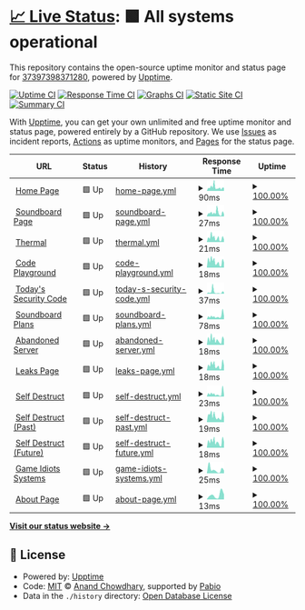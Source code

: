 # [📈 Live Status](https://37397398371280.github.io/Website-Status): <!--live status--> **🟩 All systems operational**

This repository contains the open-source uptime monitor and status page for [37397398371280](https://37397398371280.github.io/Website-Status), powered by [Upptime](https://github.com/upptime/upptime).

[![Uptime CI](https://github.com/37397398371280/Website-Status/workflows/Uptime%20CI/badge.svg)](https://github.com/37397398371280/Website-Status/actions?query=workflow%3A%22Uptime+CI%22)
[![Response Time CI](https://github.com/37397398371280/Website-Status/workflows/Response%20Time%20CI/badge.svg)](https://github.com/37397398371280/Website-Status/actions?query=workflow%3A%22Response+Time+CI%22)
[![Graphs CI](https://github.com/37397398371280/Website-Status/workflows/Graphs%20CI/badge.svg)](https://github.com/37397398371280/Website-Status/actions?query=workflow%3A%22Graphs+CI%22)
[![Static Site CI](https://github.com/37397398371280/Website-Status/workflows/Static%20Site%20CI/badge.svg)](https://github.com/37397398371280/Website-Status/actions?query=workflow%3A%22Static+Site+CI%22)
[![Summary CI](https://github.com/37397398371280/Website-Status/workflows/Summary%20CI/badge.svg)](https://github.com/37397398371280/Website-Status/actions?query=workflow%3A%22Summary+CI%22)

With [Upptime](https://upptime.js.org), you can get your own unlimited and free uptime monitor and status page, powered entirely by a GitHub repository. We use [Issues](https://github.com/37397398371280/Website-Status/issues) as incident reports, [Actions](https://github.com/37397398371280/Website-Status/actions) as uptime monitors, and [Pages](https://37397398371280.github.io/Website-Status) for the status page.

<!--start: status pages-->
<!-- This summary is generated by Upptime (https://github.com/upptime/upptime) -->
<!-- Do not edit this manually, your changes will be overwritten -->
<!-- prettier-ignore -->
| URL | Status | History | Response Time | Uptime |
| --- | ------ | ------- | ------------- | ------ |
| <img alt="" src="https://icons.duckduckgo.com/ip3/game-idiots.github.io.ico" height="13"> [Home Page](https://game-idiots.github.io/website/) | 🟩 Up | [home-page.yml](https://github.com/37397398371280/Website-Status/commits/HEAD/history/home-page.yml) | <details><summary><img alt="Response time graph" src="./graphs/home-page/response-time-week.png" height="20"> 90ms</summary><br><a href="https://37397398371280.github.io/Website-Status/history/home-page"><img alt="Response time 90" src="https://img.shields.io/endpoint?url=https%3A%2F%2Fraw.githubusercontent.com%2F37397398371280%2FWebsite-Status%2FHEAD%2Fapi%2Fhome-page%2Fresponse-time.json"></a><br><a href="https://37397398371280.github.io/Website-Status/history/home-page"><img alt="24-hour response time 79" src="https://img.shields.io/endpoint?url=https%3A%2F%2Fraw.githubusercontent.com%2F37397398371280%2FWebsite-Status%2FHEAD%2Fapi%2Fhome-page%2Fresponse-time-day.json"></a><br><a href="https://37397398371280.github.io/Website-Status/history/home-page"><img alt="7-day response time 90" src="https://img.shields.io/endpoint?url=https%3A%2F%2Fraw.githubusercontent.com%2F37397398371280%2FWebsite-Status%2FHEAD%2Fapi%2Fhome-page%2Fresponse-time-week.json"></a><br><a href="https://37397398371280.github.io/Website-Status/history/home-page"><img alt="30-day response time 90" src="https://img.shields.io/endpoint?url=https%3A%2F%2Fraw.githubusercontent.com%2F37397398371280%2FWebsite-Status%2FHEAD%2Fapi%2Fhome-page%2Fresponse-time-month.json"></a><br><a href="https://37397398371280.github.io/Website-Status/history/home-page"><img alt="1-year response time 90" src="https://img.shields.io/endpoint?url=https%3A%2F%2Fraw.githubusercontent.com%2F37397398371280%2FWebsite-Status%2FHEAD%2Fapi%2Fhome-page%2Fresponse-time-year.json"></a></details> | <details><summary><a href="https://37397398371280.github.io/Website-Status/history/home-page">100.00%</a></summary><a href="https://37397398371280.github.io/Website-Status/history/home-page"><img alt="All-time uptime 100.00%" src="https://img.shields.io/endpoint?url=https%3A%2F%2Fraw.githubusercontent.com%2F37397398371280%2FWebsite-Status%2FHEAD%2Fapi%2Fhome-page%2Fuptime.json"></a><br><a href="https://37397398371280.github.io/Website-Status/history/home-page"><img alt="24-hour uptime 100.00%" src="https://img.shields.io/endpoint?url=https%3A%2F%2Fraw.githubusercontent.com%2F37397398371280%2FWebsite-Status%2FHEAD%2Fapi%2Fhome-page%2Fuptime-day.json"></a><br><a href="https://37397398371280.github.io/Website-Status/history/home-page"><img alt="7-day uptime 100.00%" src="https://img.shields.io/endpoint?url=https%3A%2F%2Fraw.githubusercontent.com%2F37397398371280%2FWebsite-Status%2FHEAD%2Fapi%2Fhome-page%2Fuptime-week.json"></a><br><a href="https://37397398371280.github.io/Website-Status/history/home-page"><img alt="30-day uptime 100.00%" src="https://img.shields.io/endpoint?url=https%3A%2F%2Fraw.githubusercontent.com%2F37397398371280%2FWebsite-Status%2FHEAD%2Fapi%2Fhome-page%2Fuptime-month.json"></a><br><a href="https://37397398371280.github.io/Website-Status/history/home-page"><img alt="1-year uptime 100.00%" src="https://img.shields.io/endpoint?url=https%3A%2F%2Fraw.githubusercontent.com%2F37397398371280%2FWebsite-Status%2FHEAD%2Fapi%2Fhome-page%2Fuptime-year.json"></a></details>
| <img alt="" src="https://icons.duckduckgo.com/ip3/game-idiots.github.io.ico" height="13"> [Soundboard Page](https://game-idiots.github.io/website/sb.html) | 🟩 Up | [soundboard-page.yml](https://github.com/37397398371280/Website-Status/commits/HEAD/history/soundboard-page.yml) | <details><summary><img alt="Response time graph" src="./graphs/soundboard-page/response-time-week.png" height="20"> 27ms</summary><br><a href="https://37397398371280.github.io/Website-Status/history/soundboard-page"><img alt="Response time 27" src="https://img.shields.io/endpoint?url=https%3A%2F%2Fraw.githubusercontent.com%2F37397398371280%2FWebsite-Status%2FHEAD%2Fapi%2Fsoundboard-page%2Fresponse-time.json"></a><br><a href="https://37397398371280.github.io/Website-Status/history/soundboard-page"><img alt="24-hour response time 17" src="https://img.shields.io/endpoint?url=https%3A%2F%2Fraw.githubusercontent.com%2F37397398371280%2FWebsite-Status%2FHEAD%2Fapi%2Fsoundboard-page%2Fresponse-time-day.json"></a><br><a href="https://37397398371280.github.io/Website-Status/history/soundboard-page"><img alt="7-day response time 27" src="https://img.shields.io/endpoint?url=https%3A%2F%2Fraw.githubusercontent.com%2F37397398371280%2FWebsite-Status%2FHEAD%2Fapi%2Fsoundboard-page%2Fresponse-time-week.json"></a><br><a href="https://37397398371280.github.io/Website-Status/history/soundboard-page"><img alt="30-day response time 27" src="https://img.shields.io/endpoint?url=https%3A%2F%2Fraw.githubusercontent.com%2F37397398371280%2FWebsite-Status%2FHEAD%2Fapi%2Fsoundboard-page%2Fresponse-time-month.json"></a><br><a href="https://37397398371280.github.io/Website-Status/history/soundboard-page"><img alt="1-year response time 27" src="https://img.shields.io/endpoint?url=https%3A%2F%2Fraw.githubusercontent.com%2F37397398371280%2FWebsite-Status%2FHEAD%2Fapi%2Fsoundboard-page%2Fresponse-time-year.json"></a></details> | <details><summary><a href="https://37397398371280.github.io/Website-Status/history/soundboard-page">100.00%</a></summary><a href="https://37397398371280.github.io/Website-Status/history/soundboard-page"><img alt="All-time uptime 100.00%" src="https://img.shields.io/endpoint?url=https%3A%2F%2Fraw.githubusercontent.com%2F37397398371280%2FWebsite-Status%2FHEAD%2Fapi%2Fsoundboard-page%2Fuptime.json"></a><br><a href="https://37397398371280.github.io/Website-Status/history/soundboard-page"><img alt="24-hour uptime 100.00%" src="https://img.shields.io/endpoint?url=https%3A%2F%2Fraw.githubusercontent.com%2F37397398371280%2FWebsite-Status%2FHEAD%2Fapi%2Fsoundboard-page%2Fuptime-day.json"></a><br><a href="https://37397398371280.github.io/Website-Status/history/soundboard-page"><img alt="7-day uptime 100.00%" src="https://img.shields.io/endpoint?url=https%3A%2F%2Fraw.githubusercontent.com%2F37397398371280%2FWebsite-Status%2FHEAD%2Fapi%2Fsoundboard-page%2Fuptime-week.json"></a><br><a href="https://37397398371280.github.io/Website-Status/history/soundboard-page"><img alt="30-day uptime 100.00%" src="https://img.shields.io/endpoint?url=https%3A%2F%2Fraw.githubusercontent.com%2F37397398371280%2FWebsite-Status%2FHEAD%2Fapi%2Fsoundboard-page%2Fuptime-month.json"></a><br><a href="https://37397398371280.github.io/Website-Status/history/soundboard-page"><img alt="1-year uptime 100.00%" src="https://img.shields.io/endpoint?url=https%3A%2F%2Fraw.githubusercontent.com%2F37397398371280%2FWebsite-Status%2FHEAD%2Fapi%2Fsoundboard-page%2Fuptime-year.json"></a></details>
| <img alt="" src="https://icons.duckduckgo.com/ip3/game-idiots.github.io.ico" height="13"> [Thermal](https://game-idiots.github.io/website/thermal.html) | 🟩 Up | [thermal.yml](https://github.com/37397398371280/Website-Status/commits/HEAD/history/thermal.yml) | <details><summary><img alt="Response time graph" src="./graphs/thermal/response-time-week.png" height="20"> 21ms</summary><br><a href="https://37397398371280.github.io/Website-Status/history/thermal"><img alt="Response time 21" src="https://img.shields.io/endpoint?url=https%3A%2F%2Fraw.githubusercontent.com%2F37397398371280%2FWebsite-Status%2FHEAD%2Fapi%2Fthermal%2Fresponse-time.json"></a><br><a href="https://37397398371280.github.io/Website-Status/history/thermal"><img alt="24-hour response time 12" src="https://img.shields.io/endpoint?url=https%3A%2F%2Fraw.githubusercontent.com%2F37397398371280%2FWebsite-Status%2FHEAD%2Fapi%2Fthermal%2Fresponse-time-day.json"></a><br><a href="https://37397398371280.github.io/Website-Status/history/thermal"><img alt="7-day response time 21" src="https://img.shields.io/endpoint?url=https%3A%2F%2Fraw.githubusercontent.com%2F37397398371280%2FWebsite-Status%2FHEAD%2Fapi%2Fthermal%2Fresponse-time-week.json"></a><br><a href="https://37397398371280.github.io/Website-Status/history/thermal"><img alt="30-day response time 21" src="https://img.shields.io/endpoint?url=https%3A%2F%2Fraw.githubusercontent.com%2F37397398371280%2FWebsite-Status%2FHEAD%2Fapi%2Fthermal%2Fresponse-time-month.json"></a><br><a href="https://37397398371280.github.io/Website-Status/history/thermal"><img alt="1-year response time 21" src="https://img.shields.io/endpoint?url=https%3A%2F%2Fraw.githubusercontent.com%2F37397398371280%2FWebsite-Status%2FHEAD%2Fapi%2Fthermal%2Fresponse-time-year.json"></a></details> | <details><summary><a href="https://37397398371280.github.io/Website-Status/history/thermal">100.00%</a></summary><a href="https://37397398371280.github.io/Website-Status/history/thermal"><img alt="All-time uptime 100.00%" src="https://img.shields.io/endpoint?url=https%3A%2F%2Fraw.githubusercontent.com%2F37397398371280%2FWebsite-Status%2FHEAD%2Fapi%2Fthermal%2Fuptime.json"></a><br><a href="https://37397398371280.github.io/Website-Status/history/thermal"><img alt="24-hour uptime 100.00%" src="https://img.shields.io/endpoint?url=https%3A%2F%2Fraw.githubusercontent.com%2F37397398371280%2FWebsite-Status%2FHEAD%2Fapi%2Fthermal%2Fuptime-day.json"></a><br><a href="https://37397398371280.github.io/Website-Status/history/thermal"><img alt="7-day uptime 100.00%" src="https://img.shields.io/endpoint?url=https%3A%2F%2Fraw.githubusercontent.com%2F37397398371280%2FWebsite-Status%2FHEAD%2Fapi%2Fthermal%2Fuptime-week.json"></a><br><a href="https://37397398371280.github.io/Website-Status/history/thermal"><img alt="30-day uptime 100.00%" src="https://img.shields.io/endpoint?url=https%3A%2F%2Fraw.githubusercontent.com%2F37397398371280%2FWebsite-Status%2FHEAD%2Fapi%2Fthermal%2Fuptime-month.json"></a><br><a href="https://37397398371280.github.io/Website-Status/history/thermal"><img alt="1-year uptime 100.00%" src="https://img.shields.io/endpoint?url=https%3A%2F%2Fraw.githubusercontent.com%2F37397398371280%2FWebsite-Status%2FHEAD%2Fapi%2Fthermal%2Fuptime-year.json"></a></details>
| <img alt="" src="https://icons.duckduckgo.com/ip3/game-idiots.github.io.ico" height="13"> [Code Playground](https://game-idiots.github.io/website/Code-Playground.html) | 🟩 Up | [code-playground.yml](https://github.com/37397398371280/Website-Status/commits/HEAD/history/code-playground.yml) | <details><summary><img alt="Response time graph" src="./graphs/code-playground/response-time-week.png" height="20"> 18ms</summary><br><a href="https://37397398371280.github.io/Website-Status/history/code-playground"><img alt="Response time 18" src="https://img.shields.io/endpoint?url=https%3A%2F%2Fraw.githubusercontent.com%2F37397398371280%2FWebsite-Status%2FHEAD%2Fapi%2Fcode-playground%2Fresponse-time.json"></a><br><a href="https://37397398371280.github.io/Website-Status/history/code-playground"><img alt="24-hour response time 15" src="https://img.shields.io/endpoint?url=https%3A%2F%2Fraw.githubusercontent.com%2F37397398371280%2FWebsite-Status%2FHEAD%2Fapi%2Fcode-playground%2Fresponse-time-day.json"></a><br><a href="https://37397398371280.github.io/Website-Status/history/code-playground"><img alt="7-day response time 18" src="https://img.shields.io/endpoint?url=https%3A%2F%2Fraw.githubusercontent.com%2F37397398371280%2FWebsite-Status%2FHEAD%2Fapi%2Fcode-playground%2Fresponse-time-week.json"></a><br><a href="https://37397398371280.github.io/Website-Status/history/code-playground"><img alt="30-day response time 18" src="https://img.shields.io/endpoint?url=https%3A%2F%2Fraw.githubusercontent.com%2F37397398371280%2FWebsite-Status%2FHEAD%2Fapi%2Fcode-playground%2Fresponse-time-month.json"></a><br><a href="https://37397398371280.github.io/Website-Status/history/code-playground"><img alt="1-year response time 18" src="https://img.shields.io/endpoint?url=https%3A%2F%2Fraw.githubusercontent.com%2F37397398371280%2FWebsite-Status%2FHEAD%2Fapi%2Fcode-playground%2Fresponse-time-year.json"></a></details> | <details><summary><a href="https://37397398371280.github.io/Website-Status/history/code-playground">100.00%</a></summary><a href="https://37397398371280.github.io/Website-Status/history/code-playground"><img alt="All-time uptime 100.00%" src="https://img.shields.io/endpoint?url=https%3A%2F%2Fraw.githubusercontent.com%2F37397398371280%2FWebsite-Status%2FHEAD%2Fapi%2Fcode-playground%2Fuptime.json"></a><br><a href="https://37397398371280.github.io/Website-Status/history/code-playground"><img alt="24-hour uptime 100.00%" src="https://img.shields.io/endpoint?url=https%3A%2F%2Fraw.githubusercontent.com%2F37397398371280%2FWebsite-Status%2FHEAD%2Fapi%2Fcode-playground%2Fuptime-day.json"></a><br><a href="https://37397398371280.github.io/Website-Status/history/code-playground"><img alt="7-day uptime 100.00%" src="https://img.shields.io/endpoint?url=https%3A%2F%2Fraw.githubusercontent.com%2F37397398371280%2FWebsite-Status%2FHEAD%2Fapi%2Fcode-playground%2Fuptime-week.json"></a><br><a href="https://37397398371280.github.io/Website-Status/history/code-playground"><img alt="30-day uptime 100.00%" src="https://img.shields.io/endpoint?url=https%3A%2F%2Fraw.githubusercontent.com%2F37397398371280%2FWebsite-Status%2FHEAD%2Fapi%2Fcode-playground%2Fuptime-month.json"></a><br><a href="https://37397398371280.github.io/Website-Status/history/code-playground"><img alt="1-year uptime 100.00%" src="https://img.shields.io/endpoint?url=https%3A%2F%2Fraw.githubusercontent.com%2F37397398371280%2FWebsite-Status%2FHEAD%2Fapi%2Fcode-playground%2Fuptime-year.json"></a></details>
| <img alt="" src="https://icons.duckduckgo.com/ip3/game-idiots.github.io.ico" height="13"> [Today's Security Code](https://game-idiots.github.io/website/Todays-Security-Code.html) | 🟩 Up | [today-s-security-code.yml](https://github.com/37397398371280/Website-Status/commits/HEAD/history/today-s-security-code.yml) | <details><summary><img alt="Response time graph" src="./graphs/today-s-security-code/response-time-week.png" height="20"> 37ms</summary><br><a href="https://37397398371280.github.io/Website-Status/history/today-s-security-code"><img alt="Response time 37" src="https://img.shields.io/endpoint?url=https%3A%2F%2Fraw.githubusercontent.com%2F37397398371280%2FWebsite-Status%2FHEAD%2Fapi%2Ftoday-s-security-code%2Fresponse-time.json"></a><br><a href="https://37397398371280.github.io/Website-Status/history/today-s-security-code"><img alt="24-hour response time 30" src="https://img.shields.io/endpoint?url=https%3A%2F%2Fraw.githubusercontent.com%2F37397398371280%2FWebsite-Status%2FHEAD%2Fapi%2Ftoday-s-security-code%2Fresponse-time-day.json"></a><br><a href="https://37397398371280.github.io/Website-Status/history/today-s-security-code"><img alt="7-day response time 37" src="https://img.shields.io/endpoint?url=https%3A%2F%2Fraw.githubusercontent.com%2F37397398371280%2FWebsite-Status%2FHEAD%2Fapi%2Ftoday-s-security-code%2Fresponse-time-week.json"></a><br><a href="https://37397398371280.github.io/Website-Status/history/today-s-security-code"><img alt="30-day response time 37" src="https://img.shields.io/endpoint?url=https%3A%2F%2Fraw.githubusercontent.com%2F37397398371280%2FWebsite-Status%2FHEAD%2Fapi%2Ftoday-s-security-code%2Fresponse-time-month.json"></a><br><a href="https://37397398371280.github.io/Website-Status/history/today-s-security-code"><img alt="1-year response time 37" src="https://img.shields.io/endpoint?url=https%3A%2F%2Fraw.githubusercontent.com%2F37397398371280%2FWebsite-Status%2FHEAD%2Fapi%2Ftoday-s-security-code%2Fresponse-time-year.json"></a></details> | <details><summary><a href="https://37397398371280.github.io/Website-Status/history/today-s-security-code">100.00%</a></summary><a href="https://37397398371280.github.io/Website-Status/history/today-s-security-code"><img alt="All-time uptime 100.00%" src="https://img.shields.io/endpoint?url=https%3A%2F%2Fraw.githubusercontent.com%2F37397398371280%2FWebsite-Status%2FHEAD%2Fapi%2Ftoday-s-security-code%2Fuptime.json"></a><br><a href="https://37397398371280.github.io/Website-Status/history/today-s-security-code"><img alt="24-hour uptime 100.00%" src="https://img.shields.io/endpoint?url=https%3A%2F%2Fraw.githubusercontent.com%2F37397398371280%2FWebsite-Status%2FHEAD%2Fapi%2Ftoday-s-security-code%2Fuptime-day.json"></a><br><a href="https://37397398371280.github.io/Website-Status/history/today-s-security-code"><img alt="7-day uptime 100.00%" src="https://img.shields.io/endpoint?url=https%3A%2F%2Fraw.githubusercontent.com%2F37397398371280%2FWebsite-Status%2FHEAD%2Fapi%2Ftoday-s-security-code%2Fuptime-week.json"></a><br><a href="https://37397398371280.github.io/Website-Status/history/today-s-security-code"><img alt="30-day uptime 100.00%" src="https://img.shields.io/endpoint?url=https%3A%2F%2Fraw.githubusercontent.com%2F37397398371280%2FWebsite-Status%2FHEAD%2Fapi%2Ftoday-s-security-code%2Fuptime-month.json"></a><br><a href="https://37397398371280.github.io/Website-Status/history/today-s-security-code"><img alt="1-year uptime 100.00%" src="https://img.shields.io/endpoint?url=https%3A%2F%2Fraw.githubusercontent.com%2F37397398371280%2FWebsite-Status%2FHEAD%2Fapi%2Ftoday-s-security-code%2Fuptime-year.json"></a></details>
| <img alt="" src="https://icons.duckduckgo.com/ip3/game-idiots.github.io.ico" height="13"> [Soundboard Plans](https://game-idiots.github.io/website/Soundboard-Plans.html) | 🟩 Up | [soundboard-plans.yml](https://github.com/37397398371280/Website-Status/commits/HEAD/history/soundboard-plans.yml) | <details><summary><img alt="Response time graph" src="./graphs/soundboard-plans/response-time-week.png" height="20"> 78ms</summary><br><a href="https://37397398371280.github.io/Website-Status/history/soundboard-plans"><img alt="Response time 78" src="https://img.shields.io/endpoint?url=https%3A%2F%2Fraw.githubusercontent.com%2F37397398371280%2FWebsite-Status%2FHEAD%2Fapi%2Fsoundboard-plans%2Fresponse-time.json"></a><br><a href="https://37397398371280.github.io/Website-Status/history/soundboard-plans"><img alt="24-hour response time 74" src="https://img.shields.io/endpoint?url=https%3A%2F%2Fraw.githubusercontent.com%2F37397398371280%2FWebsite-Status%2FHEAD%2Fapi%2Fsoundboard-plans%2Fresponse-time-day.json"></a><br><a href="https://37397398371280.github.io/Website-Status/history/soundboard-plans"><img alt="7-day response time 78" src="https://img.shields.io/endpoint?url=https%3A%2F%2Fraw.githubusercontent.com%2F37397398371280%2FWebsite-Status%2FHEAD%2Fapi%2Fsoundboard-plans%2Fresponse-time-week.json"></a><br><a href="https://37397398371280.github.io/Website-Status/history/soundboard-plans"><img alt="30-day response time 78" src="https://img.shields.io/endpoint?url=https%3A%2F%2Fraw.githubusercontent.com%2F37397398371280%2FWebsite-Status%2FHEAD%2Fapi%2Fsoundboard-plans%2Fresponse-time-month.json"></a><br><a href="https://37397398371280.github.io/Website-Status/history/soundboard-plans"><img alt="1-year response time 78" src="https://img.shields.io/endpoint?url=https%3A%2F%2Fraw.githubusercontent.com%2F37397398371280%2FWebsite-Status%2FHEAD%2Fapi%2Fsoundboard-plans%2Fresponse-time-year.json"></a></details> | <details><summary><a href="https://37397398371280.github.io/Website-Status/history/soundboard-plans">100.00%</a></summary><a href="https://37397398371280.github.io/Website-Status/history/soundboard-plans"><img alt="All-time uptime 100.00%" src="https://img.shields.io/endpoint?url=https%3A%2F%2Fraw.githubusercontent.com%2F37397398371280%2FWebsite-Status%2FHEAD%2Fapi%2Fsoundboard-plans%2Fuptime.json"></a><br><a href="https://37397398371280.github.io/Website-Status/history/soundboard-plans"><img alt="24-hour uptime 100.00%" src="https://img.shields.io/endpoint?url=https%3A%2F%2Fraw.githubusercontent.com%2F37397398371280%2FWebsite-Status%2FHEAD%2Fapi%2Fsoundboard-plans%2Fuptime-day.json"></a><br><a href="https://37397398371280.github.io/Website-Status/history/soundboard-plans"><img alt="7-day uptime 100.00%" src="https://img.shields.io/endpoint?url=https%3A%2F%2Fraw.githubusercontent.com%2F37397398371280%2FWebsite-Status%2FHEAD%2Fapi%2Fsoundboard-plans%2Fuptime-week.json"></a><br><a href="https://37397398371280.github.io/Website-Status/history/soundboard-plans"><img alt="30-day uptime 100.00%" src="https://img.shields.io/endpoint?url=https%3A%2F%2Fraw.githubusercontent.com%2F37397398371280%2FWebsite-Status%2FHEAD%2Fapi%2Fsoundboard-plans%2Fuptime-month.json"></a><br><a href="https://37397398371280.github.io/Website-Status/history/soundboard-plans"><img alt="1-year uptime 100.00%" src="https://img.shields.io/endpoint?url=https%3A%2F%2Fraw.githubusercontent.com%2F37397398371280%2FWebsite-Status%2FHEAD%2Fapi%2Fsoundboard-plans%2Fuptime-year.json"></a></details>
| <img alt="" src="https://icons.duckduckgo.com/ip3/game-idiots.github.io.ico" height="13"> [Abandoned Server](https://game-idiots.github.io/website/Abandoned-Server.html) | 🟩 Up | [abandoned-server.yml](https://github.com/37397398371280/Website-Status/commits/HEAD/history/abandoned-server.yml) | <details><summary><img alt="Response time graph" src="./graphs/abandoned-server/response-time-week.png" height="20"> 18ms</summary><br><a href="https://37397398371280.github.io/Website-Status/history/abandoned-server"><img alt="Response time 18" src="https://img.shields.io/endpoint?url=https%3A%2F%2Fraw.githubusercontent.com%2F37397398371280%2FWebsite-Status%2FHEAD%2Fapi%2Fabandoned-server%2Fresponse-time.json"></a><br><a href="https://37397398371280.github.io/Website-Status/history/abandoned-server"><img alt="24-hour response time 19" src="https://img.shields.io/endpoint?url=https%3A%2F%2Fraw.githubusercontent.com%2F37397398371280%2FWebsite-Status%2FHEAD%2Fapi%2Fabandoned-server%2Fresponse-time-day.json"></a><br><a href="https://37397398371280.github.io/Website-Status/history/abandoned-server"><img alt="7-day response time 18" src="https://img.shields.io/endpoint?url=https%3A%2F%2Fraw.githubusercontent.com%2F37397398371280%2FWebsite-Status%2FHEAD%2Fapi%2Fabandoned-server%2Fresponse-time-week.json"></a><br><a href="https://37397398371280.github.io/Website-Status/history/abandoned-server"><img alt="30-day response time 18" src="https://img.shields.io/endpoint?url=https%3A%2F%2Fraw.githubusercontent.com%2F37397398371280%2FWebsite-Status%2FHEAD%2Fapi%2Fabandoned-server%2Fresponse-time-month.json"></a><br><a href="https://37397398371280.github.io/Website-Status/history/abandoned-server"><img alt="1-year response time 18" src="https://img.shields.io/endpoint?url=https%3A%2F%2Fraw.githubusercontent.com%2F37397398371280%2FWebsite-Status%2FHEAD%2Fapi%2Fabandoned-server%2Fresponse-time-year.json"></a></details> | <details><summary><a href="https://37397398371280.github.io/Website-Status/history/abandoned-server">100.00%</a></summary><a href="https://37397398371280.github.io/Website-Status/history/abandoned-server"><img alt="All-time uptime 100.00%" src="https://img.shields.io/endpoint?url=https%3A%2F%2Fraw.githubusercontent.com%2F37397398371280%2FWebsite-Status%2FHEAD%2Fapi%2Fabandoned-server%2Fuptime.json"></a><br><a href="https://37397398371280.github.io/Website-Status/history/abandoned-server"><img alt="24-hour uptime 100.00%" src="https://img.shields.io/endpoint?url=https%3A%2F%2Fraw.githubusercontent.com%2F37397398371280%2FWebsite-Status%2FHEAD%2Fapi%2Fabandoned-server%2Fuptime-day.json"></a><br><a href="https://37397398371280.github.io/Website-Status/history/abandoned-server"><img alt="7-day uptime 100.00%" src="https://img.shields.io/endpoint?url=https%3A%2F%2Fraw.githubusercontent.com%2F37397398371280%2FWebsite-Status%2FHEAD%2Fapi%2Fabandoned-server%2Fuptime-week.json"></a><br><a href="https://37397398371280.github.io/Website-Status/history/abandoned-server"><img alt="30-day uptime 100.00%" src="https://img.shields.io/endpoint?url=https%3A%2F%2Fraw.githubusercontent.com%2F37397398371280%2FWebsite-Status%2FHEAD%2Fapi%2Fabandoned-server%2Fuptime-month.json"></a><br><a href="https://37397398371280.github.io/Website-Status/history/abandoned-server"><img alt="1-year uptime 100.00%" src="https://img.shields.io/endpoint?url=https%3A%2F%2Fraw.githubusercontent.com%2F37397398371280%2FWebsite-Status%2FHEAD%2Fapi%2Fabandoned-server%2Fuptime-year.json"></a></details>
| <img alt="" src="https://icons.duckduckgo.com/ip3/game-idiots.github.io.ico" height="13"> [Leaks Page](https://game-idiots.github.io/website/Leaks/Leaks.html) | 🟩 Up | [leaks-page.yml](https://github.com/37397398371280/Website-Status/commits/HEAD/history/leaks-page.yml) | <details><summary><img alt="Response time graph" src="./graphs/leaks-page/response-time-week.png" height="20"> 18ms</summary><br><a href="https://37397398371280.github.io/Website-Status/history/leaks-page"><img alt="Response time 18" src="https://img.shields.io/endpoint?url=https%3A%2F%2Fraw.githubusercontent.com%2F37397398371280%2FWebsite-Status%2FHEAD%2Fapi%2Fleaks-page%2Fresponse-time.json"></a><br><a href="https://37397398371280.github.io/Website-Status/history/leaks-page"><img alt="24-hour response time 16" src="https://img.shields.io/endpoint?url=https%3A%2F%2Fraw.githubusercontent.com%2F37397398371280%2FWebsite-Status%2FHEAD%2Fapi%2Fleaks-page%2Fresponse-time-day.json"></a><br><a href="https://37397398371280.github.io/Website-Status/history/leaks-page"><img alt="7-day response time 18" src="https://img.shields.io/endpoint?url=https%3A%2F%2Fraw.githubusercontent.com%2F37397398371280%2FWebsite-Status%2FHEAD%2Fapi%2Fleaks-page%2Fresponse-time-week.json"></a><br><a href="https://37397398371280.github.io/Website-Status/history/leaks-page"><img alt="30-day response time 18" src="https://img.shields.io/endpoint?url=https%3A%2F%2Fraw.githubusercontent.com%2F37397398371280%2FWebsite-Status%2FHEAD%2Fapi%2Fleaks-page%2Fresponse-time-month.json"></a><br><a href="https://37397398371280.github.io/Website-Status/history/leaks-page"><img alt="1-year response time 18" src="https://img.shields.io/endpoint?url=https%3A%2F%2Fraw.githubusercontent.com%2F37397398371280%2FWebsite-Status%2FHEAD%2Fapi%2Fleaks-page%2Fresponse-time-year.json"></a></details> | <details><summary><a href="https://37397398371280.github.io/Website-Status/history/leaks-page">100.00%</a></summary><a href="https://37397398371280.github.io/Website-Status/history/leaks-page"><img alt="All-time uptime 100.00%" src="https://img.shields.io/endpoint?url=https%3A%2F%2Fraw.githubusercontent.com%2F37397398371280%2FWebsite-Status%2FHEAD%2Fapi%2Fleaks-page%2Fuptime.json"></a><br><a href="https://37397398371280.github.io/Website-Status/history/leaks-page"><img alt="24-hour uptime 100.00%" src="https://img.shields.io/endpoint?url=https%3A%2F%2Fraw.githubusercontent.com%2F37397398371280%2FWebsite-Status%2FHEAD%2Fapi%2Fleaks-page%2Fuptime-day.json"></a><br><a href="https://37397398371280.github.io/Website-Status/history/leaks-page"><img alt="7-day uptime 100.00%" src="https://img.shields.io/endpoint?url=https%3A%2F%2Fraw.githubusercontent.com%2F37397398371280%2FWebsite-Status%2FHEAD%2Fapi%2Fleaks-page%2Fuptime-week.json"></a><br><a href="https://37397398371280.github.io/Website-Status/history/leaks-page"><img alt="30-day uptime 100.00%" src="https://img.shields.io/endpoint?url=https%3A%2F%2Fraw.githubusercontent.com%2F37397398371280%2FWebsite-Status%2FHEAD%2Fapi%2Fleaks-page%2Fuptime-month.json"></a><br><a href="https://37397398371280.github.io/Website-Status/history/leaks-page"><img alt="1-year uptime 100.00%" src="https://img.shields.io/endpoint?url=https%3A%2F%2Fraw.githubusercontent.com%2F37397398371280%2FWebsite-Status%2FHEAD%2Fapi%2Fleaks-page%2Fuptime-year.json"></a></details>
| <img alt="" src="https://icons.duckduckgo.com/ip3/game-idiots.github.io.ico" height="13"> [Self Destruct](https://game-idiots.github.io/website/Self-Destruct.html) | 🟩 Up | [self-destruct.yml](https://github.com/37397398371280/Website-Status/commits/HEAD/history/self-destruct.yml) | <details><summary><img alt="Response time graph" src="./graphs/self-destruct/response-time-week.png" height="20"> 23ms</summary><br><a href="https://37397398371280.github.io/Website-Status/history/self-destruct"><img alt="Response time 23" src="https://img.shields.io/endpoint?url=https%3A%2F%2Fraw.githubusercontent.com%2F37397398371280%2FWebsite-Status%2FHEAD%2Fapi%2Fself-destruct%2Fresponse-time.json"></a><br><a href="https://37397398371280.github.io/Website-Status/history/self-destruct"><img alt="24-hour response time 14" src="https://img.shields.io/endpoint?url=https%3A%2F%2Fraw.githubusercontent.com%2F37397398371280%2FWebsite-Status%2FHEAD%2Fapi%2Fself-destruct%2Fresponse-time-day.json"></a><br><a href="https://37397398371280.github.io/Website-Status/history/self-destruct"><img alt="7-day response time 23" src="https://img.shields.io/endpoint?url=https%3A%2F%2Fraw.githubusercontent.com%2F37397398371280%2FWebsite-Status%2FHEAD%2Fapi%2Fself-destruct%2Fresponse-time-week.json"></a><br><a href="https://37397398371280.github.io/Website-Status/history/self-destruct"><img alt="30-day response time 23" src="https://img.shields.io/endpoint?url=https%3A%2F%2Fraw.githubusercontent.com%2F37397398371280%2FWebsite-Status%2FHEAD%2Fapi%2Fself-destruct%2Fresponse-time-month.json"></a><br><a href="https://37397398371280.github.io/Website-Status/history/self-destruct"><img alt="1-year response time 23" src="https://img.shields.io/endpoint?url=https%3A%2F%2Fraw.githubusercontent.com%2F37397398371280%2FWebsite-Status%2FHEAD%2Fapi%2Fself-destruct%2Fresponse-time-year.json"></a></details> | <details><summary><a href="https://37397398371280.github.io/Website-Status/history/self-destruct">100.00%</a></summary><a href="https://37397398371280.github.io/Website-Status/history/self-destruct"><img alt="All-time uptime 100.00%" src="https://img.shields.io/endpoint?url=https%3A%2F%2Fraw.githubusercontent.com%2F37397398371280%2FWebsite-Status%2FHEAD%2Fapi%2Fself-destruct%2Fuptime.json"></a><br><a href="https://37397398371280.github.io/Website-Status/history/self-destruct"><img alt="24-hour uptime 100.00%" src="https://img.shields.io/endpoint?url=https%3A%2F%2Fraw.githubusercontent.com%2F37397398371280%2FWebsite-Status%2FHEAD%2Fapi%2Fself-destruct%2Fuptime-day.json"></a><br><a href="https://37397398371280.github.io/Website-Status/history/self-destruct"><img alt="7-day uptime 100.00%" src="https://img.shields.io/endpoint?url=https%3A%2F%2Fraw.githubusercontent.com%2F37397398371280%2FWebsite-Status%2FHEAD%2Fapi%2Fself-destruct%2Fuptime-week.json"></a><br><a href="https://37397398371280.github.io/Website-Status/history/self-destruct"><img alt="30-day uptime 100.00%" src="https://img.shields.io/endpoint?url=https%3A%2F%2Fraw.githubusercontent.com%2F37397398371280%2FWebsite-Status%2FHEAD%2Fapi%2Fself-destruct%2Fuptime-month.json"></a><br><a href="https://37397398371280.github.io/Website-Status/history/self-destruct"><img alt="1-year uptime 100.00%" src="https://img.shields.io/endpoint?url=https%3A%2F%2Fraw.githubusercontent.com%2F37397398371280%2FWebsite-Status%2FHEAD%2Fapi%2Fself-destruct%2Fuptime-year.json"></a></details>
| <img alt="" src="https://icons.duckduckgo.com/ip3/game-idiots.github.io.ico" height="13"> [Self Destruct (Past)](https://game-idiots.github.io/website/Past/Self-Destruct-Past.html) | 🟩 Up | [self-destruct-past.yml](https://github.com/37397398371280/Website-Status/commits/HEAD/history/self-destruct-past.yml) | <details><summary><img alt="Response time graph" src="./graphs/self-destruct-past/response-time-week.png" height="20"> 19ms</summary><br><a href="https://37397398371280.github.io/Website-Status/history/self-destruct-past"><img alt="Response time 19" src="https://img.shields.io/endpoint?url=https%3A%2F%2Fraw.githubusercontent.com%2F37397398371280%2FWebsite-Status%2FHEAD%2Fapi%2Fself-destruct-past%2Fresponse-time.json"></a><br><a href="https://37397398371280.github.io/Website-Status/history/self-destruct-past"><img alt="24-hour response time 14" src="https://img.shields.io/endpoint?url=https%3A%2F%2Fraw.githubusercontent.com%2F37397398371280%2FWebsite-Status%2FHEAD%2Fapi%2Fself-destruct-past%2Fresponse-time-day.json"></a><br><a href="https://37397398371280.github.io/Website-Status/history/self-destruct-past"><img alt="7-day response time 19" src="https://img.shields.io/endpoint?url=https%3A%2F%2Fraw.githubusercontent.com%2F37397398371280%2FWebsite-Status%2FHEAD%2Fapi%2Fself-destruct-past%2Fresponse-time-week.json"></a><br><a href="https://37397398371280.github.io/Website-Status/history/self-destruct-past"><img alt="30-day response time 19" src="https://img.shields.io/endpoint?url=https%3A%2F%2Fraw.githubusercontent.com%2F37397398371280%2FWebsite-Status%2FHEAD%2Fapi%2Fself-destruct-past%2Fresponse-time-month.json"></a><br><a href="https://37397398371280.github.io/Website-Status/history/self-destruct-past"><img alt="1-year response time 19" src="https://img.shields.io/endpoint?url=https%3A%2F%2Fraw.githubusercontent.com%2F37397398371280%2FWebsite-Status%2FHEAD%2Fapi%2Fself-destruct-past%2Fresponse-time-year.json"></a></details> | <details><summary><a href="https://37397398371280.github.io/Website-Status/history/self-destruct-past">100.00%</a></summary><a href="https://37397398371280.github.io/Website-Status/history/self-destruct-past"><img alt="All-time uptime 100.00%" src="https://img.shields.io/endpoint?url=https%3A%2F%2Fraw.githubusercontent.com%2F37397398371280%2FWebsite-Status%2FHEAD%2Fapi%2Fself-destruct-past%2Fuptime.json"></a><br><a href="https://37397398371280.github.io/Website-Status/history/self-destruct-past"><img alt="24-hour uptime 100.00%" src="https://img.shields.io/endpoint?url=https%3A%2F%2Fraw.githubusercontent.com%2F37397398371280%2FWebsite-Status%2FHEAD%2Fapi%2Fself-destruct-past%2Fuptime-day.json"></a><br><a href="https://37397398371280.github.io/Website-Status/history/self-destruct-past"><img alt="7-day uptime 100.00%" src="https://img.shields.io/endpoint?url=https%3A%2F%2Fraw.githubusercontent.com%2F37397398371280%2FWebsite-Status%2FHEAD%2Fapi%2Fself-destruct-past%2Fuptime-week.json"></a><br><a href="https://37397398371280.github.io/Website-Status/history/self-destruct-past"><img alt="30-day uptime 100.00%" src="https://img.shields.io/endpoint?url=https%3A%2F%2Fraw.githubusercontent.com%2F37397398371280%2FWebsite-Status%2FHEAD%2Fapi%2Fself-destruct-past%2Fuptime-month.json"></a><br><a href="https://37397398371280.github.io/Website-Status/history/self-destruct-past"><img alt="1-year uptime 100.00%" src="https://img.shields.io/endpoint?url=https%3A%2F%2Fraw.githubusercontent.com%2F37397398371280%2FWebsite-Status%2FHEAD%2Fapi%2Fself-destruct-past%2Fuptime-year.json"></a></details>
| <img alt="" src="https://icons.duckduckgo.com/ip3/game-idiots.github.io.ico" height="13"> [Self Destruct (Future)](https://game-idiots.github.io/website/Future/Self-Destruct-Future.html) | 🟩 Up | [self-destruct-future.yml](https://github.com/37397398371280/Website-Status/commits/HEAD/history/self-destruct-future.yml) | <details><summary><img alt="Response time graph" src="./graphs/self-destruct-future/response-time-week.png" height="20"> 18ms</summary><br><a href="https://37397398371280.github.io/Website-Status/history/self-destruct-future"><img alt="Response time 18" src="https://img.shields.io/endpoint?url=https%3A%2F%2Fraw.githubusercontent.com%2F37397398371280%2FWebsite-Status%2FHEAD%2Fapi%2Fself-destruct-future%2Fresponse-time.json"></a><br><a href="https://37397398371280.github.io/Website-Status/history/self-destruct-future"><img alt="24-hour response time 17" src="https://img.shields.io/endpoint?url=https%3A%2F%2Fraw.githubusercontent.com%2F37397398371280%2FWebsite-Status%2FHEAD%2Fapi%2Fself-destruct-future%2Fresponse-time-day.json"></a><br><a href="https://37397398371280.github.io/Website-Status/history/self-destruct-future"><img alt="7-day response time 18" src="https://img.shields.io/endpoint?url=https%3A%2F%2Fraw.githubusercontent.com%2F37397398371280%2FWebsite-Status%2FHEAD%2Fapi%2Fself-destruct-future%2Fresponse-time-week.json"></a><br><a href="https://37397398371280.github.io/Website-Status/history/self-destruct-future"><img alt="30-day response time 18" src="https://img.shields.io/endpoint?url=https%3A%2F%2Fraw.githubusercontent.com%2F37397398371280%2FWebsite-Status%2FHEAD%2Fapi%2Fself-destruct-future%2Fresponse-time-month.json"></a><br><a href="https://37397398371280.github.io/Website-Status/history/self-destruct-future"><img alt="1-year response time 18" src="https://img.shields.io/endpoint?url=https%3A%2F%2Fraw.githubusercontent.com%2F37397398371280%2FWebsite-Status%2FHEAD%2Fapi%2Fself-destruct-future%2Fresponse-time-year.json"></a></details> | <details><summary><a href="https://37397398371280.github.io/Website-Status/history/self-destruct-future">100.00%</a></summary><a href="https://37397398371280.github.io/Website-Status/history/self-destruct-future"><img alt="All-time uptime 100.00%" src="https://img.shields.io/endpoint?url=https%3A%2F%2Fraw.githubusercontent.com%2F37397398371280%2FWebsite-Status%2FHEAD%2Fapi%2Fself-destruct-future%2Fuptime.json"></a><br><a href="https://37397398371280.github.io/Website-Status/history/self-destruct-future"><img alt="24-hour uptime 100.00%" src="https://img.shields.io/endpoint?url=https%3A%2F%2Fraw.githubusercontent.com%2F37397398371280%2FWebsite-Status%2FHEAD%2Fapi%2Fself-destruct-future%2Fuptime-day.json"></a><br><a href="https://37397398371280.github.io/Website-Status/history/self-destruct-future"><img alt="7-day uptime 100.00%" src="https://img.shields.io/endpoint?url=https%3A%2F%2Fraw.githubusercontent.com%2F37397398371280%2FWebsite-Status%2FHEAD%2Fapi%2Fself-destruct-future%2Fuptime-week.json"></a><br><a href="https://37397398371280.github.io/Website-Status/history/self-destruct-future"><img alt="30-day uptime 100.00%" src="https://img.shields.io/endpoint?url=https%3A%2F%2Fraw.githubusercontent.com%2F37397398371280%2FWebsite-Status%2FHEAD%2Fapi%2Fself-destruct-future%2Fuptime-month.json"></a><br><a href="https://37397398371280.github.io/Website-Status/history/self-destruct-future"><img alt="1-year uptime 100.00%" src="https://img.shields.io/endpoint?url=https%3A%2F%2Fraw.githubusercontent.com%2F37397398371280%2FWebsite-Status%2FHEAD%2Fapi%2Fself-destruct-future%2Fuptime-year.json"></a></details>
| <img alt="" src="https://icons.duckduckgo.com/ip3/game-idiots.github.io.ico" height="13"> [Game Idiots Systems](https://game-idiots.github.io/website/Game-Idiots-Systems.html) | 🟩 Up | [game-idiots-systems.yml](https://github.com/37397398371280/Website-Status/commits/HEAD/history/game-idiots-systems.yml) | <details><summary><img alt="Response time graph" src="./graphs/game-idiots-systems/response-time-week.png" height="20"> 25ms</summary><br><a href="https://37397398371280.github.io/Website-Status/history/game-idiots-systems"><img alt="Response time 25" src="https://img.shields.io/endpoint?url=https%3A%2F%2Fraw.githubusercontent.com%2F37397398371280%2FWebsite-Status%2FHEAD%2Fapi%2Fgame-idiots-systems%2Fresponse-time.json"></a><br><a href="https://37397398371280.github.io/Website-Status/history/game-idiots-systems"><img alt="24-hour response time 19" src="https://img.shields.io/endpoint?url=https%3A%2F%2Fraw.githubusercontent.com%2F37397398371280%2FWebsite-Status%2FHEAD%2Fapi%2Fgame-idiots-systems%2Fresponse-time-day.json"></a><br><a href="https://37397398371280.github.io/Website-Status/history/game-idiots-systems"><img alt="7-day response time 25" src="https://img.shields.io/endpoint?url=https%3A%2F%2Fraw.githubusercontent.com%2F37397398371280%2FWebsite-Status%2FHEAD%2Fapi%2Fgame-idiots-systems%2Fresponse-time-week.json"></a><br><a href="https://37397398371280.github.io/Website-Status/history/game-idiots-systems"><img alt="30-day response time 25" src="https://img.shields.io/endpoint?url=https%3A%2F%2Fraw.githubusercontent.com%2F37397398371280%2FWebsite-Status%2FHEAD%2Fapi%2Fgame-idiots-systems%2Fresponse-time-month.json"></a><br><a href="https://37397398371280.github.io/Website-Status/history/game-idiots-systems"><img alt="1-year response time 25" src="https://img.shields.io/endpoint?url=https%3A%2F%2Fraw.githubusercontent.com%2F37397398371280%2FWebsite-Status%2FHEAD%2Fapi%2Fgame-idiots-systems%2Fresponse-time-year.json"></a></details> | <details><summary><a href="https://37397398371280.github.io/Website-Status/history/game-idiots-systems">100.00%</a></summary><a href="https://37397398371280.github.io/Website-Status/history/game-idiots-systems"><img alt="All-time uptime 100.00%" src="https://img.shields.io/endpoint?url=https%3A%2F%2Fraw.githubusercontent.com%2F37397398371280%2FWebsite-Status%2FHEAD%2Fapi%2Fgame-idiots-systems%2Fuptime.json"></a><br><a href="https://37397398371280.github.io/Website-Status/history/game-idiots-systems"><img alt="24-hour uptime 100.00%" src="https://img.shields.io/endpoint?url=https%3A%2F%2Fraw.githubusercontent.com%2F37397398371280%2FWebsite-Status%2FHEAD%2Fapi%2Fgame-idiots-systems%2Fuptime-day.json"></a><br><a href="https://37397398371280.github.io/Website-Status/history/game-idiots-systems"><img alt="7-day uptime 100.00%" src="https://img.shields.io/endpoint?url=https%3A%2F%2Fraw.githubusercontent.com%2F37397398371280%2FWebsite-Status%2FHEAD%2Fapi%2Fgame-idiots-systems%2Fuptime-week.json"></a><br><a href="https://37397398371280.github.io/Website-Status/history/game-idiots-systems"><img alt="30-day uptime 100.00%" src="https://img.shields.io/endpoint?url=https%3A%2F%2Fraw.githubusercontent.com%2F37397398371280%2FWebsite-Status%2FHEAD%2Fapi%2Fgame-idiots-systems%2Fuptime-month.json"></a><br><a href="https://37397398371280.github.io/Website-Status/history/game-idiots-systems"><img alt="1-year uptime 100.00%" src="https://img.shields.io/endpoint?url=https%3A%2F%2Fraw.githubusercontent.com%2F37397398371280%2FWebsite-Status%2FHEAD%2Fapi%2Fgame-idiots-systems%2Fuptime-year.json"></a></details>
| <img alt="" src="https://icons.duckduckgo.com/ip3/game-idiots.github.io.ico" height="13"> [About Page](https://game-idiots.github.io/website/About.html) | 🟩 Up | [about-page.yml](https://github.com/37397398371280/Website-Status/commits/HEAD/history/about-page.yml) | <details><summary><img alt="Response time graph" src="./graphs/about-page/response-time-week.png" height="20"> 13ms</summary><br><a href="https://37397398371280.github.io/Website-Status/history/about-page"><img alt="Response time 13" src="https://img.shields.io/endpoint?url=https%3A%2F%2Fraw.githubusercontent.com%2F37397398371280%2FWebsite-Status%2FHEAD%2Fapi%2Fabout-page%2Fresponse-time.json"></a><br><a href="https://37397398371280.github.io/Website-Status/history/about-page"><img alt="24-hour response time 15" src="https://img.shields.io/endpoint?url=https%3A%2F%2Fraw.githubusercontent.com%2F37397398371280%2FWebsite-Status%2FHEAD%2Fapi%2Fabout-page%2Fresponse-time-day.json"></a><br><a href="https://37397398371280.github.io/Website-Status/history/about-page"><img alt="7-day response time 13" src="https://img.shields.io/endpoint?url=https%3A%2F%2Fraw.githubusercontent.com%2F37397398371280%2FWebsite-Status%2FHEAD%2Fapi%2Fabout-page%2Fresponse-time-week.json"></a><br><a href="https://37397398371280.github.io/Website-Status/history/about-page"><img alt="30-day response time 13" src="https://img.shields.io/endpoint?url=https%3A%2F%2Fraw.githubusercontent.com%2F37397398371280%2FWebsite-Status%2FHEAD%2Fapi%2Fabout-page%2Fresponse-time-month.json"></a><br><a href="https://37397398371280.github.io/Website-Status/history/about-page"><img alt="1-year response time 13" src="https://img.shields.io/endpoint?url=https%3A%2F%2Fraw.githubusercontent.com%2F37397398371280%2FWebsite-Status%2FHEAD%2Fapi%2Fabout-page%2Fresponse-time-year.json"></a></details> | <details><summary><a href="https://37397398371280.github.io/Website-Status/history/about-page">100.00%</a></summary><a href="https://37397398371280.github.io/Website-Status/history/about-page"><img alt="All-time uptime 100.00%" src="https://img.shields.io/endpoint?url=https%3A%2F%2Fraw.githubusercontent.com%2F37397398371280%2FWebsite-Status%2FHEAD%2Fapi%2Fabout-page%2Fuptime.json"></a><br><a href="https://37397398371280.github.io/Website-Status/history/about-page"><img alt="24-hour uptime 100.00%" src="https://img.shields.io/endpoint?url=https%3A%2F%2Fraw.githubusercontent.com%2F37397398371280%2FWebsite-Status%2FHEAD%2Fapi%2Fabout-page%2Fuptime-day.json"></a><br><a href="https://37397398371280.github.io/Website-Status/history/about-page"><img alt="7-day uptime 100.00%" src="https://img.shields.io/endpoint?url=https%3A%2F%2Fraw.githubusercontent.com%2F37397398371280%2FWebsite-Status%2FHEAD%2Fapi%2Fabout-page%2Fuptime-week.json"></a><br><a href="https://37397398371280.github.io/Website-Status/history/about-page"><img alt="30-day uptime 100.00%" src="https://img.shields.io/endpoint?url=https%3A%2F%2Fraw.githubusercontent.com%2F37397398371280%2FWebsite-Status%2FHEAD%2Fapi%2Fabout-page%2Fuptime-month.json"></a><br><a href="https://37397398371280.github.io/Website-Status/history/about-page"><img alt="1-year uptime 100.00%" src="https://img.shields.io/endpoint?url=https%3A%2F%2Fraw.githubusercontent.com%2F37397398371280%2FWebsite-Status%2FHEAD%2Fapi%2Fabout-page%2Fuptime-year.json"></a></details>

<!--end: status pages-->

[**Visit our status website →**](https://37397398371280.github.io/Website-Status)

## 📄 License

- Powered by: [Upptime](https://github.com/upptime/upptime)
- Code: [MIT](./LICENSE) © [Anand Chowdhary](https://anandchowdhary.com), supported by [Pabio](https://pabio.com)
- Data in the `./history` directory: [Open Database License](https://opendatacommons.org/licenses/odbl/1-0/)
